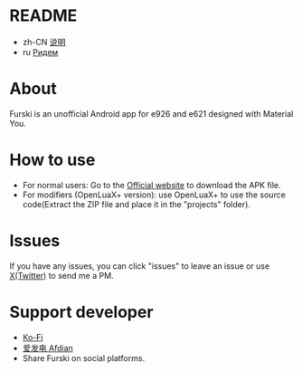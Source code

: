 # README
- zh-CN [说明](readme/README.zh_CN.md)
- ru [Ридем](readme/README.ru.md)

# About
Furski is an unofficial Android app for e926 and e621 designed with Material You.

# How to use
- For normal users: Go to the [Official website](https://pj.hooskai.top/furski/) to download the APK file.
- For modifiers (OpenLuaX+ version): use OpenLuaX+ to use the source code(Extract the ZIP file and place it in the "projects" folder).

# Issues
If you have any issues, you can click "issues" to leave an issue or use [X(Twitter)](https://twitter.com/hhusky0314) to send me a PM.

# Support developer
- [Ko-Fi](https://ko-fi.com/hooskai)
- [爱发电 Afdian](https://afdian.net/a/hooskai)
- Share Furski on social platforms.
